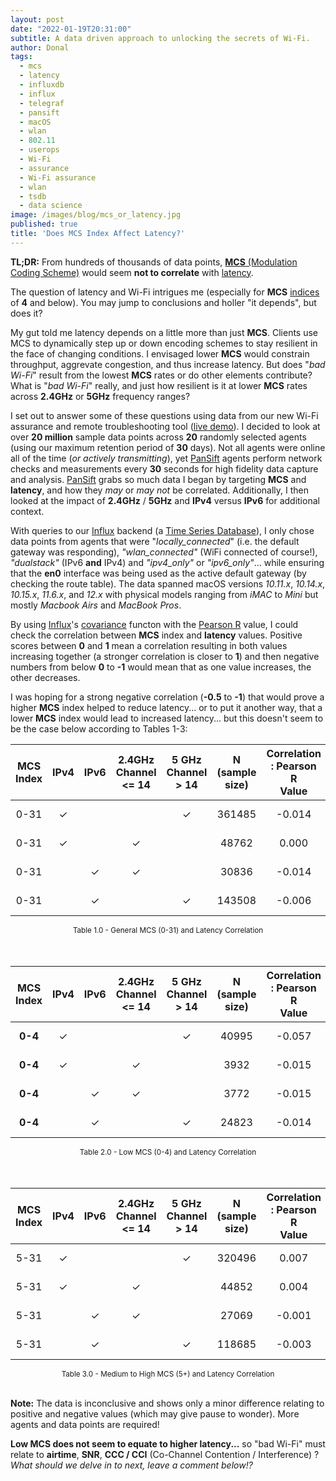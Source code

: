 ```yaml
---
layout: post
date: "2022-01-19T20:31:00"
subtitle: A data driven approach to unlocking the secrets of Wi-Fi.
author: Donal
tags:
  - mcs
  - latency
  - influxdb
  - influx
  - telegraf
  - pansift
  - macOS
  - wlan
  - 802.11
  - userops
  - Wi-Fi
  - assurance
  - Wi-Fi assurance
  - wlan
  - tsdb
  - data science
image: /images/blog/mcs_or_latency.jpg
published: true
title: 'Does MCS Index Affect Latency?'
---
```


**TL;DR:** From hundreds of thousands of data points, [**MCS** (Modulation Coding Scheme)](https://youtu.be/QBiBPbME5tY) would seem **not to correlate** with [latency](https://en.wikipedia.org/wiki/Latency_(engineering)).

The question of latency and Wi-Fi intrigues me (especially for **MCS** [indices](https://mcsindex.com/) of **4** and below). You may jump to conclusions and holler "it depends", but does it? 

My gut told me latency depends on a little more than just **MCS**. Clients use MCS to dynamically step up or down encoding schemes to stay resilient in the face of changing conditions. I envisaged lower **MCS** would constrain throughput, aggrevate congestion, and thus increase latency. But does "*bad Wi-Fi*" result from the lowest **MCS** rates or do other elements contribute? What is "*bad Wi-Fi*" really, and just how resilient is it at lower **MCS** rates across **2.4GHz** or **5GHz** frequency ranges? 

I set out to answer some of these questions using data from our new Wi-Fi assurance and remote troubleshooting tool (<a href="/demo" target="_blank" rel="nofollow">live demo</a>). I decided to look at over **20 million** sample data points across **20** randomly selected agents (using our maximum retention period of **30** days). Not all agents were online all of the time (*or actively transmitting*), yet [PanSift](https://pansift.com) agents perform network checks and measurements every **30** seconds for high fidelity data capture and analysis. [PanSift](https://pansift.com) grabs so much data I began by targeting **MCS** and **latency**, and how they *may* or *may not* be correlated. Additionally, I then looked at the impact of **2.4GHz** / **5GHz** and **IPv4** versus **IPv6** for additional context. 

With queries to our <a target="_blank" href="https://www.influxdata.com/">Influx</a> backend (a <a target="_blank" href="https://en.wikipedia.org/wiki/Time_series_database">Time Series Database</a>), I only chose data points from agents that were "*locally_connected*" (i.e. the default gateway was responding), *"wlan_connected"* (WiFi connected of course!), *"dualstack"* (IPv6 **and** IPv4) and *"ipv4_only"* or *"ipv6_only"*... while ensuring that the **en0** interface was being used as the active default gateway (by checking the route table). The data spanned macOS versions *10.11.x*, *10.14.x*, *10.15.x*, *11.6.x*, and *12.x* with physical models ranging from *iMAC* to *Mini* but mostly *Macbook Airs* and *MacBook Pros*.

By using <a target="_blank" href="https://www.influxdata.com/">Influx</a>'s <a target="_blank" href="https://docs.influxdata.com/flux/v0.x/stdlib/universe/covariance/">covariance</a> functon with the <a target="_blank" href="https://en.wikipedia.org/wiki/Pearson_correlation_coefficient">Pearson R</a> value, I could check the correlation between **MCS** index and **latency** values. Positive scores between **0** and **1** mean a correlation resulting in both values increasing together (a stronger correlation is closer to **1**) and then negative numbers from below **0** to **-1** would mean that as one value increases, the other decreases.

I was hoping for a strong negative correlation (**-0.5** to **-1**) that would prove a higher **MCS** index helped to reduce latency... or to put it another way, that a lower **MCS** index would lead to increased latency... but this doesn't seem to be the case below according to Tables 1-3:

<div class="table1-start"></div>
  
  
| MCS Index | IPv4 				| IPv6  				| 2.4GHz Channel <= 14 | 5 GHz Channel > 14 | N <br>(sample size) | Correlation : Pearson R <br>Value | Summary       |
| :----:    |    :----:   |         :---: |      :---:           |   :---:            |   :---:                      |    :---:                                      | :---:          |
| 0-31      | ✓           |               |                      | ✓                  |  361485                      |  -0.014                          | Almost no correlation |
| 0-31      | ✓           |               | ✓                    |                    |   48762                      |   0.000                        | No correlation |
| 0-31      |             |   ✓           | ✓                    |                    |   30836                      |  -0.014                          | Almost no correlation |
| 0-31      |             |   ✓           |                      | ✓                  |  143508                      |  -0.006                         | No correlation |  
<center><small>Table 1.0 - General MCS (0-31) and Latency Correlation</small></center>
 <br> 
 <br> 
<div class="table1-end"></div>

<div class="table2-start"></div>
  
| MCS Index | IPv4 				| IPv6					| 2.4GHz Channel <= 14 | 5 GHz Channel > 14 | N <br>(sample size) | Correlation : Pearson R <br>Value | Summary        |
| :----:    |    :----:   |         :---: |      :---:           |   :---:            |   :---:                      |    :---:                                      | :---:          |
| **0-4**      | ✓           |               |                      | ✓                  |   40995                      |  -0.057                          | Almost no correlation |
| **0-4**      | ✓           |               | ✓                    |                    |    3932                      |  -0.015                          | Almost no correlation |
| **0-4**      |             |   ✓           | ✓                    |                    |    3772                      |  -0.015                           | Almost no correlation |
| **0-4**      |             |   ✓           |                      |  ✓                 |   24823                      |  -0.014                          | Almost no correlation |  
<center><small>Table 2.0 - Low MCS (0-4) and Latency Correlation</small></center>
 <br> 
 <br> 
  
<div class="table2-end"></div>

<div class="table3-start"></div>
  
  
| MCS Index | IPv4 				| IPv6 					| 2.4GHz Channel <= 14 | 5 GHz Channel > 14 | N <br>(sample size) | Correlation : Pearson R <br>Value | Summary        |
| :----:    |    :----:   |         :---: |      :---:           |   :---:            |   :---:                      |    :---:                                      | :---:          |
| 5-31      | ✓           |               |                      |  ✓                 |  320496                      |  0.007                          | No correlation |
| 5-31      | ✓           |               | ✓                    |                    |   44852                      |  0.004                          | No correlation |
| 5-31      |             |   ✓           | ✓                    |                    |   27069                      |  -0.001                         | No correlation |
| 5-31      |             |   ✓           |                      |  ✓                 |  118685                      |  -0.003                        | No correlation |  
<center><small>Table 3.0 - Medium to High MCS (5+) and Latency Correlation</small></center>
<br> 
  
  
<div class="table2-end"></div>

<script type="text/javascript">
(function() {
    $('div.table1-start').nextUntil('div.table1-end', 'table').addClass('table table-dark table-hover table-responsive');
    $('div.table2-start').nextUntil('div.table2-end', 'table').addClass('table table-dark table-hover table-responsive');
    $('div.table3-start').nextUntil('div.table3-end', 'table').addClass('table table-dark table-hover table-responsive');
})();
</script>

**Note:** The data is inconclusive and shows only a minor difference relating to positive and negative values (which may give pause to wonder). More agents and data points are required!  

**Low MCS does not seem to equate to higher latency...** so "bad Wi-Fi" must relate to **airtime**, **SNR**, **CCC / CCI** (Co-Channel Contention / Interference) ? *What should we delve in to next, leave a comment below!?*
